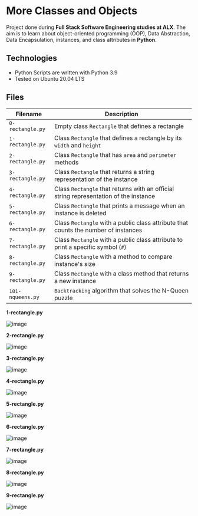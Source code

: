 # More Classes and Objects
Project done during **Full Stack Software Engineering studies at ALX**. The aim is to learn about object-oriented programming (OOP), Data Abstraction, Data Encapsulation, instances, and class attributes in **Python**.

## Technologies
* Python Scripts are written with Python 3.9
* Tested on Ubuntu 20.04 LTS

## Files
| Filename | Description |
| -------- | ----------- |
| `0-rectangle.py` | Empty class `Rectangle` that defines a rectangle |
| `1-rectangle.py` | Class `Rectangle` that defines a rectangle by its `width` and `height` |
| `2-rectangle.py` | Class `Rectangle` that has `area` and `perimeter` methods |
| `3-rectangle.py` | Class `Rectangle` that returns a string representation of the instance|
| `4-rectangle.py` | Class `Rectangle` that returns with an official string representation of the instance|
| `5-rectangle.py` | Class `Rectangle` that prints a message when an instance is deleted |
| `6-rectangle.py` | Class `Rectangle` with a public class attribute that counts the number of instances |
| `7-rectangle.py` | Class `Rectangle` with a public class attribute to print a specific symbol (`#`) |
| `8-rectangle.py` | Class `Rectangle` with a method to compare instance's size |
| `9-rectangle.py` | Class `Rectangle` with a class method that returns a new instance|
| `101-nqueens.py` | `Backtracking` algorithm that solves the N-Queen puzzle |

**1-rectangle.py**

![image](https://github.com/richie-omondi/alx-higher_level_programming/assets/69873039/fb3e27bf-4d56-4a91-ad1c-30e8f3c45095)

**2-rectangle.py**

![image](https://github.com/richie-omondi/alx-higher_level_programming/assets/69873039/b0ef5fb5-13c2-42a9-9b44-ad7c19d4c51e)

**3-rectangle.py**

![image](https://github.com/richie-omondi/alx-higher_level_programming/assets/69873039/2fbb3fca-9d1f-41a9-8310-a3926b9e6b5e)

**4-rectangle.py**

![image](https://github.com/richie-omondi/alx-higher_level_programming/assets/69873039/473a8990-c580-4efe-aa84-a534e5bc7553)

**5-rectangle.py**

![image](https://github.com/richie-omondi/alx-higher_level_programming/assets/69873039/312d6088-3ab3-4b93-802f-577fe1c7ae7e)

**6-rectangle.py**

![image](https://github.com/richie-omondi/alx-higher_level_programming/assets/69873039/a0435ff7-a908-4fa5-b658-7e4b5af64f8f)

**7-rectangle.py**

![image](https://github.com/richie-omondi/alx-higher_level_programming/assets/69873039/08c5f2d4-c92e-4beb-9f79-5c121728a1e1)

**8-rectangle.py**

![image](https://github.com/richie-omondi/alx-higher_level_programming/assets/69873039/610e3e1f-95f0-467a-a941-d22771ed067c)

**9-rectangle.py**

![image](https://github.com/richie-omondi/alx-higher_level_programming/assets/69873039/b53047dd-0a96-4497-b397-c698ed54c720)

